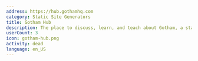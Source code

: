 ```yaml
---
address: https://hub.gothamhq.com
category: Static Site Generators
title: Gotham Hub
description: The place to discuss, learn, and teach about Gotham, a static site generator.
userCount: 3
icon: gotham-hub.png
activity: dead
language: en_US
---
```

